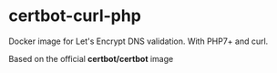 # certbot-curl-php
Docker image for Let's Encrypt DNS validation. With PHP7+ and curl.

Based on the official **certbot/certbot** image
